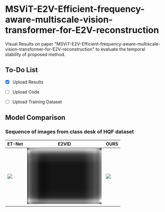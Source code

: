 # MSViT-E2V-Efficient-frequency-aware-multiscale-vision-transformer-for-E2V-reconstruction
Visual Results on paper "MSViT-E2V-Efficient-frequency-aware-multiscale-vision-transformer-for-E2V-reconstruction" to evaluate the temporal stability of proposed method.

## To-Do List

- [x] Upload Results  
- [ ] Upload Code  
- [ ] Upload Training Dataset  


## Model Comparison
### Sequence of images from class desk of HQF dataset




| ET-Net | E2VID | OURS |
|--------|-------|------|
| ![](videos/ET-Net.gif) | ![](videos/E2VID.gif) | ![](videos/OURS.gif) |

